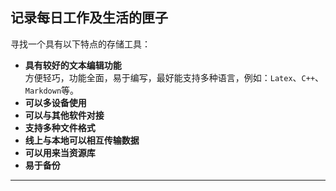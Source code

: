 ## 记录每日工作及生活的匣子
寻找一个具有以下特点的存储工具：
* **具有较好的文本编辑功能**  
方便轻巧，功能全面，易于编写，最好能支持多种语言，例如：`Latex`、`C++`、`Markdown`等。
* **可以多设备使用**
* **可以与其他软件对接**
* **支持多种文件格式**
* **线上与本地可以相互传输数据**
* **可以用来当资源库**
* **易于备份**
* ***
<!--stackedit_data:
eyJoaXN0b3J5IjpbMTgzMzE1ODYxOF19
-->